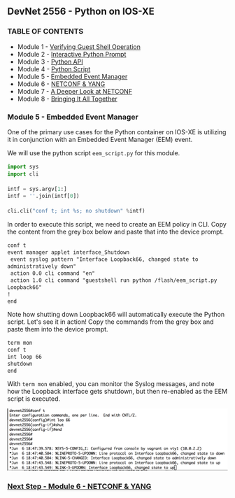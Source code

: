 ## DevNet 2556 - Python on IOS-XE

### TABLE OF CONTENTS
* Module 1 - [Verifying Guest Shell Operation](Module1.md)
* Module 2 - [Interactive Python Prompt](Module2.md)
* Module 3 - [Python API](Module3.md)
* Module 4 - [Python Script](Module4.md)
* Module 5 - [Embedded Event Manager](Module5.md)
* Module 6 - [NETCONF & YANG](Module6.md)
* Module 7 - [A Deeper Look at NETCONF](Module7.md)
* Module 8 - [Bringing It All Together](Module8.md)


### Module 5 - Embedded Event Manager

One of the primary use cases for the Python container on IOS-XE is utilizing it in conjunction with an Embedded Event Manager (EEM) event.  

We will use the python script `eem_script.py` for this module.  

```python
import sys
import cli
 
intf = sys.argv[1:]
intf = ''.join(intf[0])

cli.cli("conf t; int %s; no shutdown" %intf)
```

In order to execute this script, we need to create an EEM policy in CLI.  Copy the content from the grey box below and paste that into the device prompt.


```
conf t
event manager applet interface_Shutdown
 event syslog pattern "Interface Loopback66, changed state to administratively down"
 action 0.0 cli command "en"
 action 1.0 cli command "guestshell run python /flash/eem_script.py Loopback66"	
!
end
```

Note how shutting down Loopback66 will automatically execute the Python script.  Let's see it in action!  Copy the commands from the grey box and paste them into the device prompt.  

```
term mon
conf t
int loop 66
shutdown
end
```
With `term mon` enabled, you can monitor the Syslog messages, and note how the Loopback interface gets shutdown, but then re-enabled as the EEM script is executed.

![alt text](images/eem-script-loop-up.png)

### [Next Step - Module 6 - NETCONF & YANG](Module6.md)
